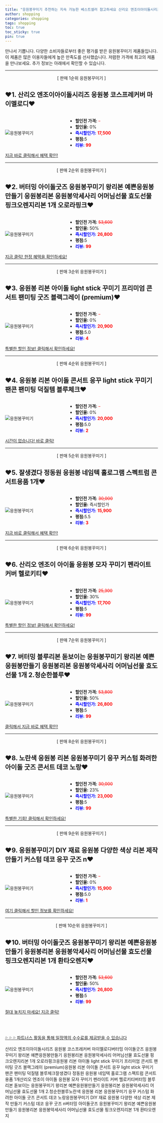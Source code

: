 ```yaml
---
title: "응원봉꾸미기 추천하는 지속 가능한 베스트셀러 참고하세요 산리오 엔조이아이돌시리즈 응원봉 코스프레커버 마이멜로디"
author: shopping
categories: shopping
tags: shopping
toc: true
toc_sticky: true
pin: true
---
```

만나서 기쁩니다. 다양한 소비자들로부터 좋은 평가를 받은 응원봉꾸미기 제품들입니다. 이 제품은 많은 이용자들에게 높은 만족도를 선사했습니다. 저렴한 가격에 최고의 제품을 만나보세요. 추가 정보는 아래에서 확인할 수 있습니다.

---
<p class="toplist" style="margin: 0 auto; display: block; width: fit-content;">[ 판매 1순위 응원봉꾸미기 ]</p>

<h2><strong>❤️1. 산리오 엔조이아이돌시리즈 응원봉 코스프레커버 마이멜로디❤️</strong></h2>

<div style="display: flex; align-items: center;">
    <div style="flex: 0.4;">
        <img src="https://thumbnail10.coupangcdn.com/thumbnails/remote/230x230ex/image/vendor_inventory/432e/e8523a7bc453c1a6faa7ea459f8b7b8e9d88804d3da4e5efd538cb0faec7.jpeg" alt="응원봉꾸미기" style="max-width: 100%;">
    </div>
    <div style="flex: 0.6; margin-left: 10px;">
        <ul>
            <li><strong>할인전 가격:</strong> <del style="color: red;">-</del></li>
            <li><strong>할인율:</strong> 0%</li>
            <li><span style='color:blue'><strong>즉시할인가:</strong></span> <span style='color:red'><strong>17,500</strong></span></li>
            <li><strong>평점:</strong>5</li>
            <li><span style='color:blue'><strong>리뷰:</strong></span> <span style='color:red'><strong>99</strong></span></li>
        </ul>
    </div>
</div>
<div class="center">
    <a href="https://selin100587001.github.io?lptag=AF9450613&subid=githubio&pageKey=8119582251&traceid=V0-153&itemId=23025279325&vendorItemId=90059047002" class="myButton">
        지금 바로 클릭해서 혜택 확인!
    </a>
</div>


---
<p class="toplist" style="margin: 0 auto; display: block; width: fit-content;">[ 판매 2순위 응원봉꾸미기 ]</p>

<h2><strong>❤️2. 버터밍 아이돌굿즈 응원봉꾸미기 왕리본 예쁜응원봉만들기 응원봉리본 응원봉악세사리 어머님선물 효도선물 핑크오렌지리본 1개 오로라핑크❤️</strong></h2>

<div style="display: flex; align-items: center;">
    <div style="flex: 0.4;">
        <img src="https://thumbnail6.coupangcdn.com/thumbnails/remote/230x230ex/image/vendor_inventory/3172/3f6aa452ecf6521b47478aeb19b9765229c5e221914d46b30a02c24c64e5.jpg" alt="응원봉꾸미기" style="max-width: 100%;">
    </div>
    <div style="flex: 0.6; margin-left: 10px;">
        <ul>
            <li><strong>할인전 가격:</strong> <del style="color: red;">53,600</del></li>
            <li><strong>할인율:</strong> 50%</li>
            <li><span style='color:blue'><strong>즉시할인가:</strong></span> <span style='color:red'><strong>26,800</strong></span></li>
            <li><strong>평점:</strong>5</li>
            <li><span style='color:blue'><strong>리뷰:</strong></span> <span style='color:red'><strong>99</strong></span></li>
        </ul>
    </div>
</div>
<div class="center">
    <a href="https://selin100587001.github.io?lptag=AF9450613&subid=githubio&pageKey=8166641318&traceid=V0-153&itemId=23304909372&vendorItemId=90732656005" class="myButton">
        지금 클릭! 한정 혜택을 확인하세요!
    </a>
</div>


---
<p class="toplist" style="margin: 0 auto; display: block; width: fit-content;">[ 판매 3순위 응원봉꾸미기 ]</p>

<h2><strong>❤️3. 응원봉 리본 아이돌 light stick 꾸미기 프리미엄 콘서트 팬미팅 굿즈 블랙그레이 (premium)❤️</strong></h2>

<div style="display: flex; align-items: center;">
    <div style="flex: 0.4;">
        <img src="https://thumbnail7.coupangcdn.com/thumbnails/remote/230x230ex/image/vendor_inventory/cb5c/7430785c4be7c9bf7285e03d992046b416741e818ac8e5f76b3747dd4a72.jpg" alt="응원봉꾸미기" style="max-width: 100%;">
    </div>
    <div style="flex: 0.6; margin-left: 10px;">
        <ul>
            <li><strong>할인전 가격:</strong> <del style="color: red;">-</del></li>
            <li><strong>할인율:</strong> 0%</li>
            <li><span style='color:blue'><strong>즉시할인가:</strong></span> <span style='color:red'><strong>20,900</strong></span></li>
            <li><strong>평점:</strong>5.0</li>
            <li><span style='color:blue'><strong>리뷰:</strong></span> <span style='color:red'><strong>4</strong></span></li>
        </ul>
    </div>
</div>
<div class="center">
    <a href="https://selin100587001.github.io?lptag=AF9450613&subid=githubio&pageKey=7595331388&traceid=V0-153&itemId=19423667734&vendorItemId=86535081741" class="myButton">
        특별한 할인 정보! 클릭해서 확인하세요!
    </a>
</div>


---
<p class="toplist" style="margin: 0 auto; display: block; width: fit-content;">[ 판매 4순위 응원봉꾸미기 ]</p>

<h2><strong>❤️4. 응원봉 리본 아이돌 콘서트 응꾸 light stick 꾸미기 팬콘 팬미팅 덕질템 블루체크❤️</strong></h2>

<div style="display: flex; align-items: center;">
    <div style="flex: 0.4;">
        <img src="https://thumbnail9.coupangcdn.com/thumbnails/remote/230x230ex/image/vendor_inventory/9606/47cb5fd085caceb11b522729c8260e6d43a5da50f6014fd7b5a5629d4185.jpg" alt="응원봉꾸미기" style="max-width: 100%;">
    </div>
    <div style="flex: 0.6; margin-left: 10px;">
        <ul>
            <li><strong>할인전 가격:</strong> <del style="color: red;">-</del></li>
            <li><strong>할인율:</strong> 0%</li>
            <li><span style='color:blue'><strong>즉시할인가:</strong></span> <span style='color:red'><strong>20,000</strong></span></li>
            <li><strong>평점:</strong>5.0</li>
            <li><span style='color:blue'><strong>리뷰:</strong></span> <span style='color:red'><strong>2</strong></span></li>
        </ul>
    </div>
</div>
<div class="center">
    <a href="https://selin100587001.github.io?lptag=AF9450613&subid=githubio&pageKey=7776152521&traceid=V0-153&itemId=21006044382&vendorItemId=88069894934" class="myButton">
        시간이 없습니다! 바로 클릭!
    </a>
</div>


---
<p class="toplist" style="margin: 0 auto; display: block; width: fit-content;">[ 판매 5순위 응원봉꾸미기 ]</p>

<h2><strong>❤️5. 잘생겼다 정동원 응원봉 네임텍 홀로그램 스펙트럼 콘서트용품 1개❤️</strong></h2>

<div style="display: flex; align-items: center;">
    <div style="flex: 0.4;">
        <img src="https://thumbnail9.coupangcdn.com/thumbnails/remote/230x230ex/image/vendor_inventory/c0d3/bb48cc98215b90458823809e6e679d9575e4cd6f73b8236fde95b883f929.jpg" alt="응원봉꾸미기" style="max-width: 100%;">
    </div>
    <div style="flex: 0.6; margin-left: 10px;">
        <ul>
            <li><strong>할인전 가격:</strong> <del style="color: red;">30,000</del></li>
            <li><strong>할인율:</strong> 즉시할인가</li>
            <li><span style='color:blue'><strong>즉시할인가:</strong></span> <span style='color:red'><strong>15,900</strong></span></li>
            <li><strong>평점:</strong>5.5</li>
            <li><span style='color:blue'><strong>리뷰:</strong></span> <span style='color:red'><strong>3</strong></span></li>
        </ul>
    </div>
</div>
<div class="center">
    <a href="https://selin100587001.github.io?lptag=AF9450613&subid=githubio&pageKey=7758264900&traceid=V0-153&itemId=20915968184&vendorItemId=87982864013" class="myButton">
        지금 바로 클릭해서 혜택 확인!
    </a>
</div>


---
<p class="toplist" style="margin: 0 auto; display: block; width: fit-content;">[ 판매 6순위 응원봉꾸미기 ]</p>

<h2><strong>❤️6. 산리오 엔조이 아이돌 응원봉 모자 꾸미기 펜라이트 커버 헬로키티❤️</strong></h2>

<div style="display: flex; align-items: center;">
    <div style="flex: 0.4;">
        <img src="https://thumbnail9.coupangcdn.com/thumbnails/remote/230x230ex/image/vendor_inventory/07cf/f5dbfd3497d66d96c857ea078f8800a98bca0005eb6d6640d2d6bfd91bfb.jpg" alt="응원봉꾸미기" style="max-width: 100%;">
    </div>
    <div style="flex: 0.6; margin-left: 10px;">
        <ul>
            <li><strong>할인전 가격:</strong> <del style="color: red;">25,300</del></li>
            <li><strong>할인율:</strong> 30%</li>
            <li><span style='color:blue'><strong>즉시할인가:</strong></span> <span style='color:red'><strong>17,700</strong></span></li>
            <li><strong>평점:</strong>5</li>
            <li><span style='color:blue'><strong>리뷰:</strong></span> <span style='color:red'><strong>99</strong></span></li>
        </ul>
    </div>
</div>
<div class="center">
    <a href="https://selin100587001.github.io?lptag=AF9450613&subid=githubio&pageKey=8057251121&traceid=V0-153&itemId=22619425946&vendorItemId=89660985714" class="myButton">
        특별한 할인 정보! 클릭해서 확인하세요!
    </a>
</div>


---
<p class="toplist" style="margin: 0 auto; display: block; width: fit-content;">[ 판매 7순위 응원봉꾸미기 ]</p>

<h2><strong>❤️7. 버터밍 블루리본 돋보이는 응원봉꾸미기 왕리본 예쁜응원봉만들기 응원봉리본 응원봉악세사리 어머님선물 효도선물 1개 2.청순한블루❤️</strong></h2>

<div style="display: flex; align-items: center;">
    <div style="flex: 0.4;">
        <img src="https://thumbnail9.coupangcdn.com/thumbnails/remote/230x230ex/image/vendor_inventory/bda5/e66e80ddcdc8da18ac7731f013c2568044ecc3c25818f4ffecbcb0113e8b.jpg" alt="응원봉꾸미기" style="max-width: 100%;">
    </div>
    <div style="flex: 0.6; margin-left: 10px;">
        <ul>
            <li><strong>할인전 가격:</strong> <del style="color: red;">53,800</del></li>
            <li><strong>할인율:</strong> 50%</li>
            <li><span style='color:blue'><strong>즉시할인가:</strong></span> <span style='color:red'><strong>26,800</strong></span></li>
            <li><strong>평점:</strong>5</li>
            <li><span style='color:blue'><strong>리뷰:</strong></span> <span style='color:red'><strong>99</strong></span></li>
        </ul>
    </div>
</div>
<div class="center">
    <a href="https://selin100587001.github.io?lptag=AF9450613&subid=githubio&pageKey=8166135566&traceid=V0-153&itemId=23302982380&vendorItemId=90732650859" class="myButton">
        클릭해서 지금 바로 혜택 확인!
    </a>
</div>


---
<p class="toplist" style="margin: 0 auto; display: block; width: fit-content;">[ 판매 8순위 응원봉꾸미기 ]</p>

<h2><strong>❤️8. 노란색 응원봉 리본 응원봉꾸미기 응꾸 커스텀 화려한 아이돌 굿즈 콘서트 데코 노랑❤️</strong></h2>

<div style="display: flex; align-items: center;">
    <div style="flex: 0.4;">
        <img src="https://thumbnail6.coupangcdn.com/thumbnails/remote/230x230ex/image/vendor_inventory/7a69/aeacfc126ce266efc24f9dffbe88b11f727f39c678679c8d04bfc59a23f5.png" alt="응원봉꾸미기" style="max-width: 100%;">
    </div>
    <div style="flex: 0.6; margin-left: 10px;">
        <ul>
            <li><strong>할인전 가격:</strong> <del style="color: red;">30,000</del></li>
            <li><strong>할인율:</strong> 23%</li>
            <li><span style='color:blue'><strong>즉시할인가:</strong></span> <span style='color:red'><strong>23,000</strong></span></li>
            <li><strong>평점:</strong>5</li>
            <li><span style='color:blue'><strong>리뷰:</strong></span> <span style='color:red'><strong>99</strong></span></li>
        </ul>
    </div>
</div>
<div class="center">
    <a href="https://selin100587001.github.io?lptag=AF9450613&subid=githubio&pageKey=8085083020&traceid=V0-153&itemId=22813892322&vendorItemId=89848744476" class="myButton">
        특별한 기회! 클릭해서 확인하세요!
    </a>
</div>


---
<p class="toplist" style="margin: 0 auto; display: block; width: fit-content;">[ 판매 9순위 응원봉꾸미기 ]</p>

<h2><strong>❤️9. 응원봉꾸미기 DIY 재료 응원봉 다양한 색상 리본 제작 만들기 커스텀 데코 응꾸 굿즈 n❤️</strong></h2>

<div style="display: flex; align-items: center;">
    <div style="flex: 0.4;">
        <img src="https://thumbnail8.coupangcdn.com/thumbnails/remote/230x230ex/image/vendor_inventory/9522/7cd7cb6930d470a4b06301a2bea757d992c8d3f31ba5b51d68c56f51219c.jpeg" alt="응원봉꾸미기" style="max-width: 100%;">
    </div>
    <div style="flex: 0.6; margin-left: 10px;">
        <ul>
            <li><strong>할인전 가격:</strong> <del style="color: red;">-</del></li>
            <li><strong>할인율:</strong> 0%</li>
            <li><span style='color:blue'><strong>즉시할인가:</strong></span> <span style='color:red'><strong>15,900</strong></span></li>
            <li><strong>평점:</strong>5.0</li>
            <li><span style='color:blue'><strong>리뷰:</strong></span> <span style='color:red'><strong>1</strong></span></li>
        </ul>
    </div>
</div>
<div class="center">
    <a href="https://selin100587001.github.io?lptag=AF9450613&subid=githubio&pageKey=8085097443&traceid=V0-153&itemId=22813959464&vendorItemId=89848810449" class="myButton">
        여기 클릭해서 할인 정보를 확인하세요!
    </a>
</div>


---
<p class="toplist" style="margin: 0 auto; display: block; width: fit-content;">[ 판매 10순위 응원봉꾸미기 ]</p>

<h2><strong>❤️10. 버터밍 아이돌굿즈 응원봉꾸미기 왕리본 예쁜응원봉만들기 응원봉리본 응원봉악세사리 어머님선물 효도선물 핑크오렌지리본 1개 환타오렌지❤️</strong></h2>

<div style="display: flex; align-items: center;">
    <div style="flex: 0.4;">
        <img src="https://thumbnail8.coupangcdn.com/thumbnails/remote/230x230ex/image/vendor_inventory/ba32/cb2399385d742f191636de3058f997510d1f5fe72bc4f6c8c1536f132535.jpg" alt="응원봉꾸미기" style="max-width: 100%;">
    </div>
    <div style="flex: 0.6; margin-left: 10px;">
        <ul>
            <li><strong>할인전 가격:</strong> <del style="color: red;">53,600</del></li>
            <li><strong>할인율:</strong> 50%</li>
            <li><span style='color:blue'><strong>즉시할인가:</strong></span> <span style='color:red'><strong>26,800</strong></span></li>
            <li><strong>평점:</strong>5</li>
            <li><span style='color:blue'><strong>리뷰:</strong></span> <span style='color:red'><strong>99</strong></span></li>
        </ul>
    </div>
</div>
<div class="center">
    <a href="https://selin100587001.github.io?lptag=AF9450613&subid=githubio&pageKey=8166641318&traceid=V0-153&itemId=23304909375&vendorItemId=90732656017" class="myButton">
        절대 놓치지 마세요! 지금 클릭!
    </a>
</div>

<br><br><br>[💦 💦 💦 파트너스 활동을 통해 일정액의 수수료를 제공받을 수 있습니다](https://link.coupang.com/a/bcpT2c)<br><br>산리오 엔조이아이돌시리즈 응원봉 코스프레커버 마이멜로디버터밍 아이돌굿즈 응원봉꾸미기 왕리본 예쁜응원봉만들기 응원봉리본 응원봉악세사리 어머님선물 효도선물 핑크오렌지리본 1개 오로라핑크응원봉 리본 아이돌 light stick 꾸미기 프리미엄 콘서트 팬미팅 굿즈 블랙그레이 (premium)응원봉 리본 아이돌 콘서트 응꾸 light stick 꾸미기 팬콘 팬미팅 덕질템 블루체크잘생겼다 정동원 응원봉 네임텍 홀로그램 스펙트럼 콘서트용품 1개산리오 엔조이 아이돌 응원봉 모자 꾸미기 펜라이트 커버 헬로키티버터밍 블루리본 돋보이는 응원봉꾸미기 왕리본 예쁜응원봉만들기 응원봉리본 응원봉악세사리 어머님선물 효도선물 1개 2.청순한블루노란색 응원봉 리본 응원봉꾸미기 응꾸 커스텀 화려한 아이돌 굿즈 콘서트 데코 노랑응원봉꾸미기 DIY 재료 응원봉 다양한 색상 리본 제작 만들기 커스텀 데코 응꾸 굿즈 n버터밍 아이돌굿즈 응원봉꾸미기 왕리본 예쁜응원봉만들기 응원봉리본 응원봉악세사리 어머님선물 효도선물 핑크오렌지리본 1개 환타오렌지